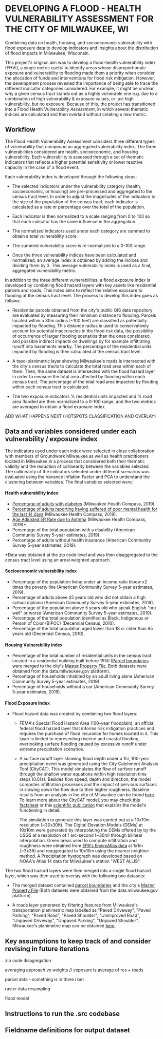 # DEVELOPING A FLOOD - HEALTH VULNERABILITY ASSESSMENT FOR THE CITY OF MILWAUKEE, WI

Combining data on health, housing, and socioeconomic vulnerability with flood exposure data to develop indicators and insights about the distribution of flood impacts in Milwaukee, Wisconsin.

This project's original aim was to develop a flood-health vulnerability index (FHVI), a single metric useful to identify areas whose disproportionate exposure and vulnerability to flooding made them a priority when consider the allocation of funds and interventions for flood risk mitigation. However, the development process revealed the importance of being able to trace the different indicator categories considered. For example, it might be unclear why a given census tract stands out as a highly vulnerable one e.g. due to a combination of high vulnerability & exposure values, or just high vulnerability, but no exposure. Because of this, the project has transitioned into a Flood Health Vulnerability *Assessment*, in which several thematic indices are calculated and then overlaid without creating a new metric.

## Workflow

The Flood Health Vulnerability Assessment considers three different types of vulnerability that compound an aggregated vulnerability index. The three vulnerabilities considered are health, socioeconomic, and housing vulnerability. Each vulnerability is assessed through a set of thematic indicators that reflects a higher potential sensitivity or lower reactive capacity in the case of a flood event.

Each vulnerability index is developed through the following steps:

-   The selected indicators under the vulnerability category (health, socioeconomic, or housing) are pre-processed and aggregated to the census tract level. In order to adjust the magnitudes of the indicators to the size of the population of the census tract, each indicator is calculated as a rate or percentage over the total of the population.

-   Each indicator is then normalized to a scale ranging from 0 to 100 so that each indicator has the same influence in the aggregation.

-   The normalized indicators used under each category are summed to obtain a total vulnerability score.

-   The summed vulnerability score is re-normalized to a 0-100 range.

-   Once the three vulnerability indices have been calculated and normalized, an average index is obtained by adding the indices and dividing them by 3. This average vulnerability index is used as a final, aggregated vulnerability metric.

In addition to the three different vulnerabilities, a flood exposure index is developed by combining flood hazard layers with key assets like residential parcels and roads. This index aims to reflect the relative exposure to flooding at the census tract level. The process to develop this index goes as follows:

-   Residential parcels obtained from the city's public GIS data repository are evaluated by measuring their minimum distance to flooding. Parcels located within a 30m radius (\~100 feet) are classified as potentially impacted by flooding. This distance radius is used to conservatively account for potential inaccuracies in the flood risk data, the possibility of occurrence of larger flooding scenarios than the ones considered, and possible indirect impacts on dwellings by for example infiltrating runoff into basements nearby. The percentage of the residential units impacted by flooding is then calculated at the census tract level.

-   A topo-planimetric layer showing Milwaukee's roads is intersected with the city's census tracts to calculate the total road area within each of them. Then, the same dataset is intersected with the flood hazard layer in order to measure the total area affected by flooding within each census tract. The percentage of the total road area impacted by flooding within each census tract is calculated.

-   The two exposure indicators % residential units impacted and % road area flooded are then normalized to a 0-100 range, and the two metrics are averaged to obtain a flood exposure index.

ADD WHAT HAPPENS NEXT (HOTSPOTS CLASSIFICATION AND OVERLAY)

## Data and variables considered under each vulnerability / exposure index

The indicators used under each index were selected in close collaboration with members of Groundwork Milwaukee as well as health practitioners located in Milwaukee in a process that considered both their thematic validity and the reduction of collinearity between the variables selected. The collinearity of the indicators selected under different scenarios was evaluated using the Variance Inflation Factor and PCA to understand the clustering between variables. The final variables selected were:

#### Health vulnerability index

-   [Percentage of adults with diabetes](https://www.healthcompassmilwaukee.org/indicators/index/view?indicatorId=81&localeTypeId=4) (Milwaukee Health Compass, 2019).
-   [Percentage of adults reporting having suffered of poor mental health for the last 14 days](https://www.healthcompassmilwaukee.org/?module=indicators&controller=index&action=view&comparisonId=&indicatorId=1835&localeTypeId=4) (Milwaukee Health Compass, 2019).
-   [Age Adjusted ER Rate due to Asthma](https://www.healthcompassmilwaukee.org/?module=indicators&controller=index&action=view&comparisonId=&indicatorId=1835&localeTypeId=4) (Milwaukee Health Compass, 2019)\*.
-   Percentage of the total population with a disability (American Community Survey 5-year estimates, 2019).
-   Percentage of adults without health insurance (American Community Survey 5-year estimates, 2019).

\*Data was obtained at the zip code level and was then disaggregated to the census tract level using an areal weighted approach.

#### Socioeconomic vulnerability index

-   Percentage of the population living under an income ratio bloew x2 times the poverty line (American Community Survey 5-year estimates, 2019).
-   Percentage of adults above 25 years old who did not obtain a high school diploma (American Community Survey 5-year estimates, 2019).
-   Percentage of the population above 5 years old who speak English "not well" or worse (American Community Survey 5-year estimates, 2019).
-   Percentage of the total population identified as Black, Indigenous or Person of Color (BIPOC) (Decennial Census, 2010).
-   Percentage of the total population aged lower than 18 or older than 65 years old (Decennial Census, 2010).

#### Housing Vulnerability index

-   Percentage of the total number of residential units in the census tract located in a residential building built before 1950 ([Parcel boundaries](https://data.milwaukee.gov/dataset/parcel-outlines) were merged to the city's [Master Property File](https://data.milwaukee.gov/dataset/mprop). Both datasets were obtained from the data.milwaukee.gov platform).
-   Percentage of households inhabited by an adult living alone (American Community Survey 5-year estimates, 2019).
-   Percentage of households without a car (American Community Survey 5-year estimates, 2019).

#### Flood Exposure Index

-   Flood hazard data was created by combining two flood layers:

    -   FEMA's Special Flood Hazard Area (100-year floodplain), an official, federal flood hazard layer that informs risk mitigation practices and requires the purchase of flood insurance for homes located in it. This layer is limited to representing riverine and coastal flooding, overlooking surface flooding caused by excessive runoff under extreme precipitation scenarios.

    -   A surface runoff layer showing flood depth under a 1hr, 100-year precipitation event was generated using the City Catchment Analysis Tool (CityCAT). This model simulates the flow of surface runoff through the shallow water equations within high resolution time steps (0.01s). Besides flow speed, depth and direction, the model computes infiltration processes and the impact of pervious surfaces in slowing down the flow due to their higher roughness. Baseline results from an analysis in the city of Milwaukee can be found [here](https://static1.squarespace.com/static/552ec5f5e4b07754ed72c4d2/t/61533deb38440076c616cbd4/1632845292279/Milwaukee+Factsheet+FINAL.pdf). To learn more about the CityCAT model, you may check [this factsheet](http://www.urbanfloodresilience.ac.uk/documents/factsheet-citycat.pdf) or this [scientific publication](https://www.sciencedirect.com/science/article/pii/S1364815217310009?casa_token=as6H03Seo3QAAAAA:cVSZEBsNt4eJQCJTCNqyHF_mCL9Axx5QscNctaibKnvyauey7EnBGuT6GFlvtMW71XHy6MWa) that explains the model's functioning in detail.

        The simulation to generate this layer was carried out at a 10x10m resolution (\~30x30ft). The Digital Elevation Models (DEMs) at 10x10m were generated by interpolating the DEMs offered by by the USGS at a resolution of 1 arc-second (\~30m) through bilinear interpolation. Green areas used to compute infiltration and roughness were obtained from [EPA's EnviroAtlas data](https://edg.epa.gov/metadata/catalog/search/resource/details.page?uuid=%7Badf673a0-11b4-40d6-befd-8bf75b370cba%7D) at 1x1m (\~3x3ft) and reaggregated to 10x10m using the nearest neighbor method. A Precipitation hyetograph was developed based on NOAA's Atlas 14 data for Milwaukee's station "WEST ALLIS".

The two flood hazard layers were then merged into a single flood hazard layer, which was then used to overlay with the following two datasets:

-   The merged dataset contained [parcel boundaries](https://data.milwaukee.gov/dataset/parcel-outlines) and the city's [Master Property File](https://data.milwaukee.gov/dataset/mprop) (Both datasets were obtained from the data.milwaukee.gov platform).

-   A roads layer generated by filtering features from Milwaukee's transportation planimetric map labelled as "Paved Driveway", "Paved Parking", "Paved Road", "Paved Shoulder", "Unimproved Road", "Unpaved Driveway", "Unpaved Parking", "Unpaved Shoulder". Milwaukee's planimetric map can be obtained [here](https://mclio.maps.arcgis.com/apps/webappviewer/index.html?id=84c7b8d95af04cdda6b0c2ae26590531).

## Key assumptions to keep track of and consider revising in future iterations

zip code disagregation

averaging approach vs weights // exposure is average of res + roads

parcel data - something is in there i bet

raster data resampling

flood model

## Instructions to run the .src codebase

## Fieldname definitions for output dataset
